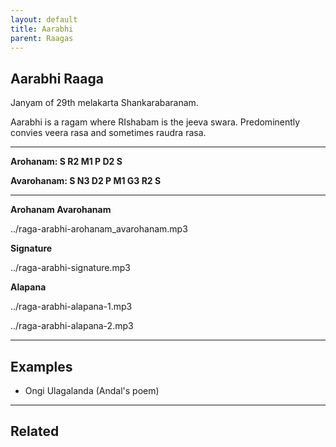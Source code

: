 ```yaml
---
layout: default
title: Aarabhi
parent: Raagas
---
```


## Aarabhi Raaga

Janyam of 29th melakarta Shankarabaranam.

Aarabhi is a ragam where RIshabam is the jeeva swara. Predominently convies veera rasa and sometimes raudra rasa.

---

**Arohanam:     S  R2  M1  P  D2  S**

**Avarohanam:   S  N3  D2  P  M1  G3  R2  S**

---

**Arohanam Avarohanam**

../raga-arabhi-arohanam_avarohanam.mp3

**Signature**

../raga-arabhi-signature.mp3

**Alapana**

../raga-arabhi-alapana-1.mp3

../raga-arabhi-alapana-2.mp3

---

## Examples

- Ongi Ulagalanda (Andal's poem)

---

## Related


